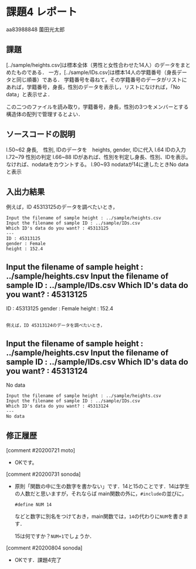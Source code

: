 # 課題4 レポート

aa83988848 薗田光太郎

## 課題

[../sample/heights.csv]は標本全体（男性と女性合わせた14人）のデータをまとめたものである．
一方，[../sample/IDs.csv]は標本14人の学籍番号（身長データと同じ順番）である．
学籍番号を尋ねて，その学籍番号のデータがリストにあれば，学籍番号，身長，性別のデータを表示し，リストになければ，「No data」と表示せよ．

この二つのファイルを読み取り，学籍番号，身長，性別の3つをメンバーとする構造体の配列で管理するとよい．

## ソースコードの説明
l.50~62 身長,　性別, IDのデータを　heights, gender, IDに代入
l.64 IDの入力
l.72~79 性別の判定
l.66~88 IDがあれば、性別を判定し身長、性別、IDを表示。なければ、nodataをカウントする。
l.90~93 nodataが14に達したときNo data と表示

## 入出力結果

例えば，ID 45313125のデータを調べたいとき，

```
Input the filename of sample height : ../sample/heights.csv
Input the filename of sample ID : ../sample/IDs.csv
Which ID's data do you want? : 45313125
---
ID : 45313125
gender : Female
height : 152.4
```
Input the filename of sample height : ../sample/heights.csv
Input the filename of sample ID : ../sample/IDs.csv
Which ID's data do you want? : 45313125
---
ID : 45313125
gender : Female
height : 152.4
```

例えば，ID 45313124のデータを調べたいとき，

```
Input the filename of sample height : ../sample/heights.csv
Input the filename of sample ID : ../sample/IDs.csv
Which ID's data do you want? : 45313124
---
No data
```
Input the filename of sample height : ../sample/heights.csv
Input the filename of sample ID : ../sample/IDs.csv
Which ID's data do you want? : 45313124
---
No data
```



## 修正履歴

[comment #20200721 moto]
- OKです。

[comment #20200731 sonoda]
- 原則「関数の中に生の数字を書かない」です．14と15のことです．14は学生の人数だと思いますが，それならば
  main関数の外に，`#include`の並びに，
  ```
  #define NUM 14
  ```
  などと数字に別名をつけておき，main関数では，`14`の代わりに`NUM`を書きます．
  
  15は何ですか？`NUM+1`でしょうか．

[comment #20200804 sonoda]
- OKです．課題4完了
